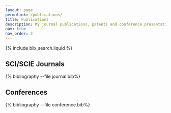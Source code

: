```yaml
---
layout: page
permalink: /publications/
title: Publications
description: My journal publications, patents and conference presentations
nav: true
nav_order: 2
---
```


<!-- _pages/publications.md -->

<!-- Bibsearch Feature -->

{% include bib_search.liquid %}

## SCI/SCIE Journals

<div class="publications">

{% bibliography --file journal.bib%}

</div>

## Conferences

<div class="publications">

{% bibliography --file conference.bib%}

</div>
